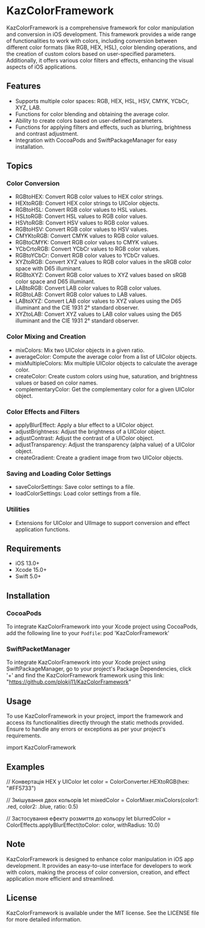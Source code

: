 # KazColorFramework

KazColorFramework is a comprehensive framework for color manipulation and conversion in iOS development. This framework provides a wide range of functionalities to work with colors, including conversion between different color formats (like RGB, HEX, HSL), color blending operations, and the creation of custom colors based on user-specified parameters. Additionally, it offers various color filters and effects, enhancing the visual aspects of iOS applications.

## Features

- Supports multiple color spaces: RGB, HEX, HSL, HSV, CMYK, YCbCr, XYZ, LAB.
- Functions for color blending and obtaining the average color.
- Ability to create colors based on user-defined parameters.
- Functions for applying filters and effects, such as blurring, brightness and contrast adjustment.
- Integration with CocoaPods and SwiftPackageManager for easy installation.

## Topics

### Color Conversion

- RGBtoHEX: Convert RGB color values to HEX color strings.
- HEXtoRGB: Convert HEX color strings to UIColor objects.
- RGBtoHSL: Convert RGB color values to HSL values.
- HSLtoRGB: Convert HSL values to RGB color values.
- HSVtoRGB: Convert HSV values to RGB color values.
- RGBtoHSV: Convert RGB color values to HSV values.
- CMYKtoRGB: Convert CMYK values to RGB color values.
- RGBtoCMYK: Convert RGB color values to CMYK values.
- YCbCrtoRGB: Convert YCbCr values to RGB color values.
- RGBtoYCbCr: Convert RGB color values to YCbCr values.
- XYZtoRGB: Convert XYZ values to RGB color values in the sRGB color space with D65 illuminant.
- RGBtoXYZ: Convert RGB color values to XYZ values based on sRGB color space and D65 illuminant.
- LABtoRGB: Convert LAB color values to RGB color values.
- RGBtoLAB: Convert RGB color values to LAB values.
- LABtoXYZ: Convert LAB color values to XYZ values using the D65 illuminant and the CIE 1931 2° standard observer.
- XYZtoLAB: Convert XYZ values to LAB color values using the D65 illuminant and the CIE 1931 2° standard observer.

### Color Mixing and Creation

- mixColors: Mix two UIColor objects in a given ratio.
- averageColor: Compute the average color from a list of UIColor objects.
- mixMultipleColors: Mix multiple UIColor objects to calculate the average color.
- createColor: Create custom colors using hue, saturation, and brightness values or based on color names.
- complementaryColor: Get the complementary color for a given UIColor object.

### Color Effects and Filters

- applyBlurEffect: Apply a blur effect to a UIColor object.
- adjustBrightness: Adjust the brightness of a UIColor object.
- adjustContrast: Adjust the contrast of a UIColor object.
- adjustTransparency: Adjust the transparency (alpha value) of a UIColor object.
- createGradient: Create a gradient image from two UIColor objects.

### Saving and Loading Color Settings

- saveColorSettings: Save color settings to a file.
- loadColorSettings: Load color settings from a file.

### Utilities

- Extensions for UIColor and UIImage to support conversion and effect application functions.

## Requirements

- iOS 13.0+
- Xcode 15.0+
- Swift 5.0+

## Installation

### CocoaPods

To integrate KazColorFramework into your Xcode project using CocoaPods, add the following line to your `Podfile`:
pod 'KazColorFramework'

### SwiftPacketManager

To integrate KazColorFramework into your Xcode project using SwiftPackageManager, go to your project's Package Dependencies, click '+' and find the KazColorFramework framework using this link:
"https://github.com/plokij11/KazColorFramework"

## Usage

To use KazColorFramework in your project, import the framework and access its functionalities directly through the static methods provided. Ensure to handle any errors or exceptions as per your project's requirements.

import KazColorFramework

## Examples

// Конвертація HEX у UIColor
let color = ColorConverter.HEXtoRGB(hex: "#FF5733")

// Змішування двох кольорів
let mixedColor = ColorMixer.mixColors(color1: .red, color2: .blue, ratio: 0.5)

// Застосування ефекту розмиття до кольору
let blurredColor = ColorEffects.applyBlurEffect(toColor: color, withRadius: 10.0)

## Note

KazColorFramework is designed to enhance color manipulation in iOS app development. It provides an easy-to-use interface for developers to work with colors, making the process of color conversion, creation, and effect application more efficient and streamlined.

## License

KazColorFramework is available under the MIT license. See the LICENSE file for more detailed information.

